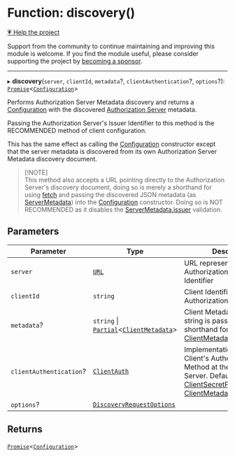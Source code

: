 # Function: discovery()

[💗 Help the project](https://github.com/sponsors/panva)

Support from the community to continue maintaining and improving this module is welcome. If you find the module useful, please consider supporting the project by [becoming a sponsor](https://github.com/sponsors/panva).

***

▸ **discovery**(`server`, `clientId`, `metadata`?, `clientAuthentication`?, `options`?): [`Promise`](https://developer.mozilla.org/docs/Web/JavaScript/Reference/Global_Objects/Promise)\<[`Configuration`](../classes/Configuration.md)\>

Performs Authorization Server Metadata discovery and returns a
[Configuration](../classes/Configuration.md) with the discovered
[Authorization Server](../interfaces/ServerMetadata.md) metadata.

Passing the Authorization Server's Issuer Identifier to this method is the
RECOMMENDED method of client configuration.

This has the same effect as calling the [Configuration](../classes/Configuration.md) constructor
except that the server metadata is discovered from its own Authorization
Server Metadata discovery document.

> [!NOTE]\
> This method also accepts a URL pointing directly to the Authorization
> Server's discovery document, doing so is merely a shorthand for using
> [fetch](https://developer.mozilla.org/docs/Web/API/Window/fetch) and passing the discovered JSON metadata (as
> [ServerMetadata](../interfaces/ServerMetadata.md)) into the [Configuration](../classes/Configuration.md) constructor. Doing so is
> NOT RECOMMENDED as it disables the [ServerMetadata.issuer](../interfaces/ServerMetadata.md#issuer) validation.

## Parameters

| Parameter | Type | Description |
| ------ | ------ | ------ |
| `server` | [`URL`](https://developer.mozilla.org/docs/Web/API/URL) | URL representation of the Authorization Server's Issuer Identifier |
| `clientId` | `string` | Client Identifier at the Authorization Server |
| `metadata`? | `string` \| [`Partial`](https://www.typescriptlang.org/docs/handbook/utility-types.html#partialtype)\<[`ClientMetadata`](../interfaces/ClientMetadata.md)\> | Client Metadata, when a string is passed it is a shorthand for passing just [ClientMetadata.client\_secret](../interfaces/ClientMetadata.md#client_secret) |
| `clientAuthentication`? | [`ClientAuth`](../type-aliases/ClientAuth.md) | Implementation of the Client's Authentication Method at the Authorization Server. Default is [ClientSecretPost](ClientSecretPost.md) using the [ClientMetadata.client\_secret](../interfaces/ClientMetadata.md#client_secret). |
| `options`? | [`DiscoveryRequestOptions`](../interfaces/DiscoveryRequestOptions.md) |  |

## Returns

[`Promise`](https://developer.mozilla.org/docs/Web/JavaScript/Reference/Global_Objects/Promise)\<[`Configuration`](../classes/Configuration.md)\>
